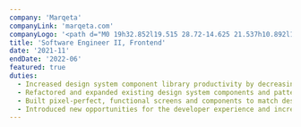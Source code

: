 ```yaml
---
company: 'Marqeta'
companyLink: 'marqeta.com'
companyLogo: '<path d="M0 19h32.852l19.515 28.72-14.625 21.537h10.892l14.691-21.538L43.795 19h32.802L96.17 47.72 76.597 76.43H65.704L85.22 47.72 70.61 26.182H59.658l14.618 21.537-19.522 28.712H21.902L41.423 47.72 26.733 26.182h-10.95L30.53 47.719l-19.58 28.712H0L19.58 47.72 0 19Z" />'
title: 'Software Engineer II, Frontend'
date: '2021-11'
endDate: '2022-06'
featured: true
duties:
  - Increased design system component library productivity by decreasing development startup times by 75% and introducing new build system
  - Refactored and expanded existing design system components and patterns to increase performance, understandability, and stability of the overall system
  - Built pixel-perfect, functional screens and components to match designs
  - Introduced new opportunities for the developer experience and increased scalability for the frontend monorepo
---
```

